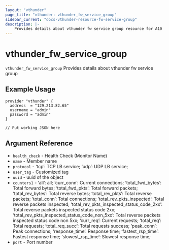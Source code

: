 ```yaml
---
layout: "vthunder"
page_title: "vthunder: vthunder_fw_service_group"
sidebar_current: "docs-vthunder-resource-fw-service-group"
description: |-
	Provides details about vthunder fw service group resource for A10
---
```


# vthunder\_fw\_service\_group

`vthunder_fw_service_group` Provides details about vthunder fw service group
## Example Usage


```hcl
provider "vthunder" {
  address  = "129.213.82.65"
  username = "admin"
  password = "admin"
}

// Put working JSON here
```

## Argument Reference

* `health_check` - Health Check (Monitor Name)
* `name` - Member name
* `protocol` - ‘tcp’: TCP LB service; ‘udp’: UDP LB service;
* `user_tag` - Customized tag
* `uuid` - uuid of the object
* `counters1` - ‘all’: all; ‘curr_conn’: Current connections; ‘total_fwd_bytes’: Total forward bytes; ‘total_fwd_pkts’: Total forward packets; ‘total_rev_bytes’: Total reverse bytes; ‘total_rev_pkts’: Total reverse packets; ‘total_conn’: Total connections; ‘total_rev_pkts_inspected’: Total reverse packets inspected; ‘total_rev_pkts_inspected_status_code_2xx’: Total reverse packets inspected status code 2xx; ‘total_rev_pkts_inspected_status_code_non_5xx’: Total reverse packets inspected status code non 5xx; ‘curr_req’: Current requests; ‘total_req’: Total requests; ‘total_req_succ’: Total requests success; ‘peak_conn’: Peak connections; ‘response_time’: Response time; ‘fastest_rsp_time’: Fastest response time; ‘slowest_rsp_time’: Slowest response time;
* `port` - Port number


